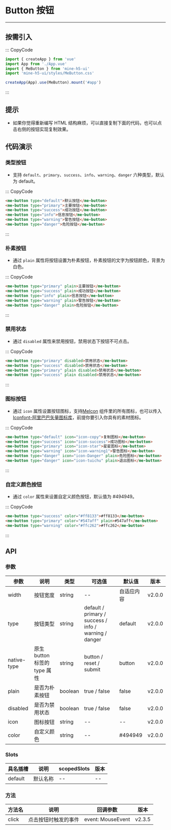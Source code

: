 # Button 按钮

---

## 按需引入

::: CopyCode

```js
import { createApp } from 'vue'
import App from './App.vue'
import { MeButton } from 'mine-h5-ui'
import 'mine-h5-ui/styles/MeButton.css'

createApp(App).use(MeButton).mount('#app')
```

:::

## 提示

- 如果你觉得重新编写 HTML 结构麻烦，可以直接复制下面的代码，也可以点击右侧的按钮实现复制效果。

## 代码演示

### 类型按钮

- 支持 `default`、`primary`、`success`、`info`、`warning`、`danger` 六种类型，默认为 default。

::: CopyCode

```html
<me-button type="default">默认按钮</me-button>
<me-button type="primary">主要按钮</me-button>
<me-button type="success">成功按钮</me-button>
<me-button type="info">信息按钮</me-button>
<me-button type="warning">警告按钮</me-button>
<me-button type="danger">危险按钮</me-button>
```

:::

### 朴素按钮

- 通过 `plain` 属性将按钮设置为朴素按钮，朴素按钮的文字为按钮颜色，背景为白色。

::: CopyCode

```html
<me-button type="primary" plain>主要按钮</me-button>
<me-button type="success" plain>成功按钮</me-button>
<me-button type="info" plain>信息按钮</me-button>
<me-button type="warning" plain>警告按钮</me-button>
<me-button type="danger" plain>危险按钮</me-button>
```

:::

### 禁用状态

- 通过 `disabled` 属性来禁用按钮，禁用状态下按钮不可点击。

::: CopyCode

```html
<me-button type="primary" disabled>禁用状态</me-button>
<me-button type="success" disabled>禁用状态</me-button>
<me-button type="primary" plain disabled>禁用状态</me-button>
<me-button type="success" plain disabled>禁用状态</me-button>
```

:::

### 图标按钮

- 通过 `icon` 属性设置按钮图标，支持[MeIcon](/doc/icon) 组件里的所有图标，也可以传入[Iconfont-阿里巴巴矢量图标库](https://www.iconfont.cn/)，前提你要引入你具有的素材图标。

::: CopyCode

```html
<me-button type="default" icon="icon-copy">复制图标</me-button>
<me-button type="success" icon="icon-success">成功图标</me-button>
<me-button type="primary" icon="icon-star">星星图标</me-button>
<me-button type="warning" icon="icon-warning1">警告图标</me-button>
<me-button type="danger" icon="icon-Danger" plain>危险图标</me-button>
<me-button type="danger" icon="icon-tuichu" plain>退出图标</me-button>
```

:::

### 自定义颜色按钮

- 通过 `color` 属性来设置自定义颜色按钮，默认值为 #494949。

::: CopyCode

```html
<me-button type="success" color="#ff8133">#ff8133</me-button>
<me-button type="primary" color="#547aff" plain>#547aff</me-button>
<me-button type="warning" color="#ffc262">#ffc262</me-button>
```

:::

## API

### 参数

| 参数        | 说明                         | 类型    | 可选值                                                | 默认值     | 版本   |
| ----------- | ---------------------------- | ------- | ----------------------------------------------------- | ---------- | ------ |
| width       | 按钮宽度                     | string  | --                                                    | 自适应内容 | v2.0.0 |
| type        | 按钮类型                     | string  | default / primary / success / info / warning / danger | default    | v2.0.0 |
| native-type | 原生 button 标签的 type 属性 | string  | button / reset / submit                               | button     | v2.0.0 |
| plain       | 是否为朴素按钮               | boolean | true / false                                          | false      | v2.0.0 |
| disabled    | 是否为禁用状态               | boolean | true / false                                          | false      | v2.0.0 |
| icon        | 图标按钮                     | string  | --                                                    | --         | v2.0.0 |
| color       | 自定义颜色                   | string  | --                                                    | #494949    | v2.0.0 |

### Slots

| 具名插槽 | 说明     | scopedSlots | 版本 |
| -------- | -------- | ----------- | ---- |
| default  | 默认名称 | --          | --   |

### 方法

| 方法名 | 说明                 | 回调参数          | 版本   |
| ------ | -------------------- | ----------------- | ------ |
| click  | 点击按钮时触发的事件 | event: MouseEvent | v2.3.5 |
